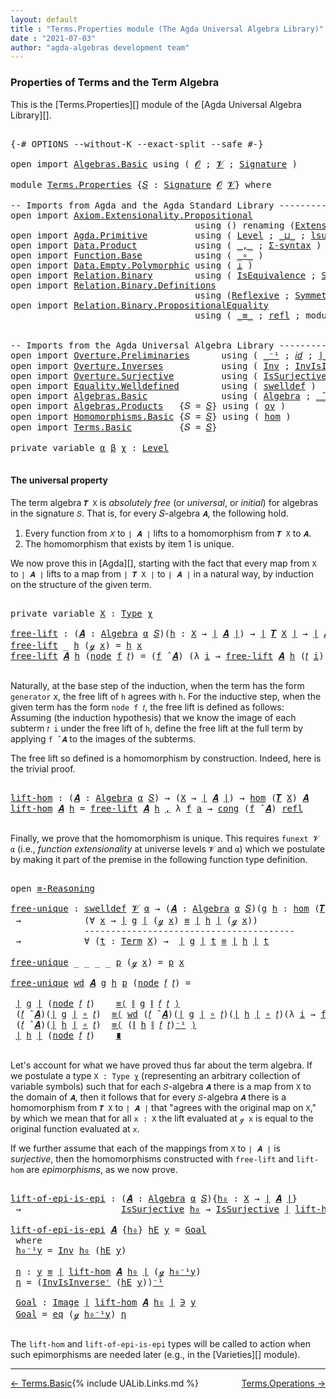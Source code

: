 ```yaml
---
layout: default
title : "Terms.Properties module (The Agda Universal Algebra Library)"
date : "2021-07-03"
author: "agda-algebras development team"
---
```


### <a id="properties-of-terms-and-the-term-algebra">Properties of Terms and the Term Algebra</a>

This is the [Terms.Properties][] module of the [Agda Universal Algebra Library][].


<pre class="Agda">

<a id="356" class="Symbol">{-#</a> <a id="360" class="Keyword">OPTIONS</a> <a id="368" class="Pragma">--without-K</a> <a id="380" class="Pragma">--exact-split</a> <a id="394" class="Pragma">--safe</a> <a id="401" class="Symbol">#-}</a>

<a id="406" class="Keyword">open</a> <a id="411" class="Keyword">import</a> <a id="418" href="Algebras.Basic.html" class="Module">Algebras.Basic</a> <a id="433" class="Keyword">using</a> <a id="439" class="Symbol">(</a> <a id="441" href="Algebras.Basic.html#1130" class="Generalizable">𝓞</a> <a id="443" class="Symbol">;</a> <a id="445" href="Algebras.Basic.html#1132" class="Generalizable">𝓥</a> <a id="447" class="Symbol">;</a> <a id="449" href="Algebras.Basic.html#3858" class="Function">Signature</a> <a id="459" class="Symbol">)</a>

<a id="462" class="Keyword">module</a> <a id="469" href="Terms.Properties.html" class="Module">Terms.Properties</a> <a id="486" class="Symbol">{</a><a id="487" href="Terms.Properties.html#487" class="Bound">𝑆</a> <a id="489" class="Symbol">:</a> <a id="491" href="Algebras.Basic.html#3858" class="Function">Signature</a> <a id="501" href="Algebras.Basic.html#1130" class="Generalizable">𝓞</a> <a id="503" href="Algebras.Basic.html#1132" class="Generalizable">𝓥</a><a id="504" class="Symbol">}</a> <a id="506" class="Keyword">where</a>

<a id="513" class="Comment">-- Imports from Agda and the Agda Standard Library --------------------------------------</a>
<a id="603" class="Keyword">open</a> <a id="608" class="Keyword">import</a> <a id="615" href="Axiom.Extensionality.Propositional.html" class="Module">Axiom.Extensionality.Propositional</a>
                                   <a id="685" class="Keyword">using</a> <a id="691" class="Symbol">()</a> <a id="694" class="Keyword">renaming</a> <a id="703" class="Symbol">(</a><a id="704" href="Axiom.Extensionality.Propositional.html#741" class="Function">Extensionality</a> <a id="719" class="Symbol">to</a> <a id="722" class="Function">funext</a><a id="728" class="Symbol">)</a>
<a id="730" class="Keyword">open</a> <a id="735" class="Keyword">import</a> <a id="742" href="Agda.Primitive.html" class="Module">Agda.Primitive</a>         <a id="765" class="Keyword">using</a> <a id="771" class="Symbol">(</a> <a id="773" href="Agda.Primitive.html#597" class="Postulate">Level</a> <a id="779" class="Symbol">;</a> <a id="781" href="Agda.Primitive.html#810" class="Primitive Operator">_⊔_</a> <a id="785" class="Symbol">;</a> <a id="787" href="Agda.Primitive.html#780" class="Primitive">lsuc</a> <a id="792" class="Symbol">)</a> <a id="794" class="Keyword">renaming</a> <a id="803" class="Symbol">(</a> <a id="805" href="Agda.Primitive.html#326" class="Primitive">Set</a> <a id="809" class="Symbol">to</a> <a id="812" class="Primitive">Type</a> <a id="817" class="Symbol">)</a>
<a id="819" class="Keyword">open</a> <a id="824" class="Keyword">import</a> <a id="831" href="Data.Product.html" class="Module">Data.Product</a>           <a id="854" class="Keyword">using</a> <a id="860" class="Symbol">(</a> <a id="862" href="Agda.Builtin.Sigma.html#236" class="InductiveConstructor Operator">_,_</a> <a id="866" class="Symbol">;</a> <a id="868" href="Data.Product.html#916" class="Function">Σ-syntax</a> <a id="877" class="Symbol">)</a>
<a id="879" class="Keyword">open</a> <a id="884" class="Keyword">import</a> <a id="891" href="Function.Base.html" class="Module">Function.Base</a>          <a id="914" class="Keyword">using</a> <a id="920" class="Symbol">(</a> <a id="922" href="Function.Base.html#1031" class="Function Operator">_∘_</a> <a id="926" class="Symbol">)</a>
<a id="928" class="Keyword">open</a> <a id="933" class="Keyword">import</a> <a id="940" href="Data.Empty.Polymorphic.html" class="Module">Data.Empty.Polymorphic</a> <a id="963" class="Keyword">using</a> <a id="969" class="Symbol">(</a> <a id="971" href="Data.Empty.Polymorphic.html#331" class="Function">⊥</a> <a id="973" class="Symbol">)</a>
<a id="975" class="Keyword">open</a> <a id="980" class="Keyword">import</a> <a id="987" href="Relation.Binary.html" class="Module">Relation.Binary</a>        <a id="1010" class="Keyword">using</a> <a id="1016" class="Symbol">(</a> <a id="1018" href="Relation.Binary.Structures.html#1522" class="Record">IsEquivalence</a> <a id="1032" class="Symbol">;</a> <a id="1034" href="Relation.Binary.Bundles.html#1009" class="Record">Setoid</a> <a id="1041" class="Symbol">)</a>
<a id="1043" class="Keyword">open</a> <a id="1048" class="Keyword">import</a> <a id="1055" href="Relation.Binary.Definitions.html" class="Module">Relation.Binary.Definitions</a>
                                   <a id="1118" class="Keyword">using</a> <a id="1124" class="Symbol">(</a><a id="1125" href="Relation.Binary.Definitions.html#1339" class="Function">Reflexive</a> <a id="1135" class="Symbol">;</a> <a id="1137" href="Relation.Binary.Definitions.html#1498" class="Function">Symmetric</a> <a id="1147" class="Symbol">;</a> <a id="1149" href="Relation.Binary.Definitions.html#1978" class="Function">Transitive</a> <a id="1160" class="Symbol">)</a>
<a id="1162" class="Keyword">open</a> <a id="1167" class="Keyword">import</a> <a id="1174" href="Relation.Binary.PropositionalEquality.html" class="Module">Relation.Binary.PropositionalEquality</a>
                                   <a id="1247" class="Keyword">using</a> <a id="1253" class="Symbol">(</a> <a id="1255" href="Agda.Builtin.Equality.html#151" class="Datatype Operator">_≡_</a> <a id="1259" class="Symbol">;</a> <a id="1261" href="Agda.Builtin.Equality.html#208" class="InductiveConstructor">refl</a> <a id="1266" class="Symbol">;</a> <a id="1268" class="Keyword">module</a> <a id="1275" href="Relation.Binary.PropositionalEquality.Core.html#2708" class="Module">≡-Reasoning</a> <a id="1287" class="Symbol">;</a> <a id="1289" href="Relation.Binary.PropositionalEquality.Core.html#1130" class="Function">cong</a> <a id="1294" class="Symbol">)</a>


<a id="1298" class="Comment">-- Imports from the Agda Universal Algebra Library ----------------------------------------</a>
<a id="1390" class="Keyword">open</a> <a id="1395" class="Keyword">import</a> <a id="1402" href="Overture.Preliminaries.html" class="Module">Overture.Preliminaries</a>      <a id="1430" class="Keyword">using</a> <a id="1436" class="Symbol">(</a> <a id="1438" href="Overture.Preliminaries.html#5086" class="Function Operator">_⁻¹</a> <a id="1442" class="Symbol">;</a> <a id="1444" href="Overture.Preliminaries.html#5483" class="Function">𝑖𝑑</a> <a id="1447" class="Symbol">;</a> <a id="1449" href="Overture.Preliminaries.html#4383" class="Function Operator">∣_∣</a> <a id="1453" class="Symbol">;</a> <a id="1455" href="Overture.Preliminaries.html#4421" class="Function Operator">∥_∥</a><a id="1458" class="Symbol">)</a>
<a id="1460" class="Keyword">open</a> <a id="1465" class="Keyword">import</a> <a id="1472" href="Overture.Inverses.html" class="Module">Overture.Inverses</a>           <a id="1500" class="Keyword">using</a> <a id="1506" class="Symbol">(</a> <a id="1508" href="Overture.Inverses.html#2190" class="Function">Inv</a> <a id="1512" class="Symbol">;</a> <a id="1514" href="Overture.Inverses.html#2437" class="Function">InvIsInverseʳ</a> <a id="1528" class="Symbol">;</a> <a id="1530" href="Overture.Inverses.html#1077" class="Datatype Operator">Image_∋_</a><a id="1538" class="Symbol">;</a> <a id="1540" href="Overture.Inverses.html#1125" class="InductiveConstructor">eq</a> <a id="1543" class="Symbol">)</a>
<a id="1545" class="Keyword">open</a> <a id="1550" class="Keyword">import</a> <a id="1557" href="Overture.Surjective.html" class="Module">Overture.Surjective</a>         <a id="1585" class="Keyword">using</a> <a id="1591" class="Symbol">(</a> <a id="1593" href="Overture.Surjective.html#1391" class="Function">IsSurjective</a> <a id="1606" class="Symbol">)</a>
<a id="1608" class="Keyword">open</a> <a id="1613" class="Keyword">import</a> <a id="1620" href="Equality.Welldefined.html" class="Module">Equality.Welldefined</a>        <a id="1648" class="Keyword">using</a> <a id="1654" class="Symbol">(</a> <a id="1656" href="Equality.Welldefined.html#2646" class="Function">swelldef</a> <a id="1665" class="Symbol">)</a>
<a id="1667" class="Keyword">open</a> <a id="1672" class="Keyword">import</a> <a id="1679" href="Algebras.Basic.html" class="Module">Algebras.Basic</a>              <a id="1707" class="Keyword">using</a> <a id="1713" class="Symbol">(</a> <a id="1715" href="Algebras.Basic.html#6222" class="Function">Algebra</a> <a id="1723" class="Symbol">;</a> <a id="1725" href="Algebras.Basic.html#9397" class="Function Operator">_̂_</a> <a id="1729" class="Symbol">)</a>
<a id="1731" class="Keyword">open</a> <a id="1736" class="Keyword">import</a> <a id="1743" href="Algebras.Products.html" class="Module">Algebras.Products</a>   <a id="1763" class="Symbol">{</a><a id="1764" class="Argument">𝑆</a> <a id="1766" class="Symbol">=</a> <a id="1768" href="Terms.Properties.html#487" class="Bound">𝑆</a><a id="1769" class="Symbol">}</a> <a id="1771" class="Keyword">using</a> <a id="1777" class="Symbol">(</a> <a id="1779" href="Algebras.Products.html#3135" class="Function">ov</a> <a id="1782" class="Symbol">)</a>
<a id="1784" class="Keyword">open</a> <a id="1789" class="Keyword">import</a> <a id="1796" href="Homomorphisms.Basic.html" class="Module">Homomorphisms.Basic</a> <a id="1816" class="Symbol">{</a><a id="1817" class="Argument">𝑆</a> <a id="1819" class="Symbol">=</a> <a id="1821" href="Terms.Properties.html#487" class="Bound">𝑆</a><a id="1822" class="Symbol">}</a> <a id="1824" class="Keyword">using</a> <a id="1830" class="Symbol">(</a> <a id="1832" href="Homomorphisms.Basic.html#2647" class="Function">hom</a> <a id="1836" class="Symbol">)</a>
<a id="1838" class="Keyword">open</a> <a id="1843" class="Keyword">import</a> <a id="1850" href="Terms.Basic.html" class="Module">Terms.Basic</a>         <a id="1870" class="Symbol">{</a><a id="1871" class="Argument">𝑆</a> <a id="1873" class="Symbol">=</a> <a id="1875" href="Terms.Properties.html#487" class="Bound">𝑆</a><a id="1876" class="Symbol">}</a>

<a id="1879" class="Keyword">private</a> <a id="1887" class="Keyword">variable</a> <a id="1896" href="Terms.Properties.html#1896" class="Generalizable">α</a> <a id="1898" href="Terms.Properties.html#1898" class="Generalizable">β</a> <a id="1900" href="Terms.Properties.html#1900" class="Generalizable">χ</a> <a id="1902" class="Symbol">:</a> <a id="1904" href="Agda.Primitive.html#597" class="Postulate">Level</a>

</pre>


#### <a id="the-universal-property">The universal property</a>

The term algebra `𝑻 X` is *absolutely free* (or *universal*, or *initial*) for algebras in the signature `𝑆`. That is, for every 𝑆-algebra `𝑨`, the following hold.

1. Every function from `𝑋` to `∣ 𝑨 ∣` lifts to a homomorphism from `𝑻 X` to `𝑨`.
2. The homomorphism that exists by item 1 is unique.

We now prove this in [Agda][], starting with the fact that every map from `X` to `∣ 𝑨 ∣` lifts to a map from `∣ 𝑻 X ∣` to `∣ 𝑨 ∣` in a natural way, by induction on the structure of the given term.

<pre class="Agda">

<a id="2500" class="Keyword">private</a> <a id="2508" class="Keyword">variable</a> <a id="2517" href="Terms.Properties.html#2517" class="Generalizable">X</a> <a id="2519" class="Symbol">:</a> <a id="2521" href="Terms.Properties.html#812" class="Primitive">Type</a> <a id="2526" href="Terms.Properties.html#1900" class="Generalizable">χ</a>

<a id="free-lift"></a><a id="2529" href="Terms.Properties.html#2529" class="Function">free-lift</a> <a id="2539" class="Symbol">:</a> <a id="2541" class="Symbol">(</a><a id="2542" href="Terms.Properties.html#2542" class="Bound">𝑨</a> <a id="2544" class="Symbol">:</a> <a id="2546" href="Algebras.Basic.html#6222" class="Function">Algebra</a> <a id="2554" href="Terms.Properties.html#1896" class="Generalizable">α</a> <a id="2556" href="Terms.Properties.html#487" class="Bound">𝑆</a><a id="2557" class="Symbol">)(</a><a id="2559" href="Terms.Properties.html#2559" class="Bound">h</a> <a id="2561" class="Symbol">:</a> <a id="2563" href="Terms.Properties.html#2517" class="Generalizable">X</a> <a id="2565" class="Symbol">→</a> <a id="2567" href="Overture.Preliminaries.html#4383" class="Function Operator">∣</a> <a id="2569" href="Terms.Properties.html#2542" class="Bound">𝑨</a> <a id="2571" href="Overture.Preliminaries.html#4383" class="Function Operator">∣</a><a id="2572" class="Symbol">)</a> <a id="2574" class="Symbol">→</a> <a id="2576" href="Overture.Preliminaries.html#4383" class="Function Operator">∣</a> <a id="2578" href="Terms.Basic.html#3263" class="Function">𝑻</a> <a id="2580" href="Terms.Properties.html#2517" class="Generalizable">X</a> <a id="2582" href="Overture.Preliminaries.html#4383" class="Function Operator">∣</a> <a id="2584" class="Symbol">→</a> <a id="2586" href="Overture.Preliminaries.html#4383" class="Function Operator">∣</a> <a id="2588" href="Terms.Properties.html#2542" class="Bound">𝑨</a> <a id="2590" href="Overture.Preliminaries.html#4383" class="Function Operator">∣</a>
<a id="2592" href="Terms.Properties.html#2529" class="Function">free-lift</a> <a id="2602" class="Symbol">_</a> <a id="2604" href="Terms.Properties.html#2604" class="Bound">h</a> <a id="2606" class="Symbol">(</a><a id="2607" href="Terms.Basic.html#2032" class="InductiveConstructor">ℊ</a> <a id="2609" href="Terms.Properties.html#2609" class="Bound">x</a><a id="2610" class="Symbol">)</a> <a id="2612" class="Symbol">=</a> <a id="2614" href="Terms.Properties.html#2604" class="Bound">h</a> <a id="2616" href="Terms.Properties.html#2609" class="Bound">x</a>
<a id="2618" href="Terms.Properties.html#2529" class="Function">free-lift</a> <a id="2628" href="Terms.Properties.html#2628" class="Bound">𝑨</a> <a id="2630" href="Terms.Properties.html#2630" class="Bound">h</a> <a id="2632" class="Symbol">(</a><a id="2633" href="Terms.Basic.html#2074" class="InductiveConstructor">node</a> <a id="2638" href="Terms.Properties.html#2638" class="Bound">f</a> <a id="2640" href="Terms.Properties.html#2640" class="Bound">𝑡</a><a id="2641" class="Symbol">)</a> <a id="2643" class="Symbol">=</a> <a id="2645" class="Symbol">(</a><a id="2646" href="Terms.Properties.html#2638" class="Bound">f</a> <a id="2648" href="Algebras.Basic.html#9397" class="Function Operator">̂</a> <a id="2650" href="Terms.Properties.html#2628" class="Bound">𝑨</a><a id="2651" class="Symbol">)</a> <a id="2653" class="Symbol">(λ</a> <a id="2656" href="Terms.Properties.html#2656" class="Bound">i</a> <a id="2658" class="Symbol">→</a> <a id="2660" href="Terms.Properties.html#2529" class="Function">free-lift</a> <a id="2670" href="Terms.Properties.html#2628" class="Bound">𝑨</a> <a id="2672" href="Terms.Properties.html#2630" class="Bound">h</a> <a id="2674" class="Symbol">(</a><a id="2675" href="Terms.Properties.html#2640" class="Bound">𝑡</a> <a id="2677" href="Terms.Properties.html#2656" class="Bound">i</a><a id="2678" class="Symbol">))</a>

</pre>

Naturally, at the base step of the induction, when the term has the form `generator`
x, the free lift of `h` agrees with `h`.  For the inductive step, when the
given term has the form `node f 𝑡`, the free lift is defined as
follows: Assuming (the induction hypothesis) that we know the image of each
subterm `𝑡 i` under the free lift of `h`, define the free lift at the
full term by applying `f ̂ 𝑨` to the images of the subterms.

The free lift so defined is a homomorphism by construction. Indeed, here is the trivial proof.

<pre class="Agda">

<a id="lift-hom"></a><a id="3236" href="Terms.Properties.html#3236" class="Function">lift-hom</a> <a id="3245" class="Symbol">:</a> <a id="3247" class="Symbol">(</a><a id="3248" href="Terms.Properties.html#3248" class="Bound">𝑨</a> <a id="3250" class="Symbol">:</a> <a id="3252" href="Algebras.Basic.html#6222" class="Function">Algebra</a> <a id="3260" href="Terms.Properties.html#1896" class="Generalizable">α</a> <a id="3262" href="Terms.Properties.html#487" class="Bound">𝑆</a><a id="3263" class="Symbol">)</a> <a id="3265" class="Symbol">→</a> <a id="3267" class="Symbol">(</a><a id="3268" href="Terms.Properties.html#2517" class="Generalizable">X</a> <a id="3270" class="Symbol">→</a> <a id="3272" href="Overture.Preliminaries.html#4383" class="Function Operator">∣</a> <a id="3274" href="Terms.Properties.html#3248" class="Bound">𝑨</a> <a id="3276" href="Overture.Preliminaries.html#4383" class="Function Operator">∣</a><a id="3277" class="Symbol">)</a> <a id="3279" class="Symbol">→</a> <a id="3281" href="Homomorphisms.Basic.html#2647" class="Function">hom</a> <a id="3285" class="Symbol">(</a><a id="3286" href="Terms.Basic.html#3263" class="Function">𝑻</a> <a id="3288" href="Terms.Properties.html#2517" class="Generalizable">X</a><a id="3289" class="Symbol">)</a> <a id="3291" href="Terms.Properties.html#3248" class="Bound">𝑨</a>
<a id="3293" href="Terms.Properties.html#3236" class="Function">lift-hom</a> <a id="3302" href="Terms.Properties.html#3302" class="Bound">𝑨</a> <a id="3304" href="Terms.Properties.html#3304" class="Bound">h</a> <a id="3306" class="Symbol">=</a> <a id="3308" href="Terms.Properties.html#2529" class="Function">free-lift</a> <a id="3318" href="Terms.Properties.html#3302" class="Bound">𝑨</a> <a id="3320" href="Terms.Properties.html#3304" class="Bound">h</a> <a id="3322" href="Agda.Builtin.Sigma.html#236" class="InductiveConstructor Operator">,</a> <a id="3324" class="Symbol">λ</a> <a id="3326" href="Terms.Properties.html#3326" class="Bound">f</a> <a id="3328" href="Terms.Properties.html#3328" class="Bound">a</a> <a id="3330" class="Symbol">→</a> <a id="3332" href="Relation.Binary.PropositionalEquality.Core.html#1130" class="Function">cong</a> <a id="3337" class="Symbol">(</a><a id="3338" href="Terms.Properties.html#3326" class="Bound">f</a> <a id="3340" href="Algebras.Basic.html#9397" class="Function Operator">̂</a> <a id="3342" href="Terms.Properties.html#3302" class="Bound">𝑨</a><a id="3343" class="Symbol">)</a> <a id="3345" href="Agda.Builtin.Equality.html#208" class="InductiveConstructor">refl</a>

</pre>

Finally, we prove that the homomorphism is unique.  This requires `funext 𝓥 α` (i.e., *function extensionality* at universe levels `𝓥` and `α`) which we postulate by making it part of the premise in the following function type definition.

<pre class="Agda">

<a id="3617" class="Keyword">open</a> <a id="3622" href="Relation.Binary.PropositionalEquality.Core.html#2708" class="Module">≡-Reasoning</a>

<a id="free-unique"></a><a id="3635" href="Terms.Properties.html#3635" class="Function">free-unique</a> <a id="3647" class="Symbol">:</a> <a id="3649" href="Equality.Welldefined.html#2646" class="Function">swelldef</a> <a id="3658" href="Terms.Properties.html#503" class="Bound">𝓥</a> <a id="3660" href="Terms.Properties.html#1896" class="Generalizable">α</a> <a id="3662" class="Symbol">→</a> <a id="3664" class="Symbol">(</a><a id="3665" href="Terms.Properties.html#3665" class="Bound">𝑨</a> <a id="3667" class="Symbol">:</a> <a id="3669" href="Algebras.Basic.html#6222" class="Function">Algebra</a> <a id="3677" href="Terms.Properties.html#1896" class="Generalizable">α</a> <a id="3679" href="Terms.Properties.html#487" class="Bound">𝑆</a><a id="3680" class="Symbol">)(</a><a id="3682" href="Terms.Properties.html#3682" class="Bound">g</a> <a id="3684" href="Terms.Properties.html#3684" class="Bound">h</a> <a id="3686" class="Symbol">:</a> <a id="3688" href="Homomorphisms.Basic.html#2647" class="Function">hom</a> <a id="3692" class="Symbol">(</a><a id="3693" href="Terms.Basic.html#3263" class="Function">𝑻</a> <a id="3695" href="Terms.Properties.html#2517" class="Generalizable">X</a><a id="3696" class="Symbol">)</a> <a id="3698" href="Terms.Properties.html#3665" class="Bound">𝑨</a><a id="3699" class="Symbol">)</a>
 <a id="3702" class="Symbol">→</a>            <a id="3715" class="Symbol">(∀</a> <a id="3718" href="Terms.Properties.html#3718" class="Bound">x</a> <a id="3720" class="Symbol">→</a> <a id="3722" href="Overture.Preliminaries.html#4383" class="Function Operator">∣</a> <a id="3724" href="Terms.Properties.html#3682" class="Bound">g</a> <a id="3726" href="Overture.Preliminaries.html#4383" class="Function Operator">∣</a> <a id="3728" class="Symbol">(</a><a id="3729" href="Terms.Basic.html#2032" class="InductiveConstructor">ℊ</a> <a id="3731" href="Terms.Properties.html#3718" class="Bound">x</a><a id="3732" class="Symbol">)</a> <a id="3734" href="Agda.Builtin.Equality.html#151" class="Datatype Operator">≡</a> <a id="3736" href="Overture.Preliminaries.html#4383" class="Function Operator">∣</a> <a id="3738" href="Terms.Properties.html#3684" class="Bound">h</a> <a id="3740" href="Overture.Preliminaries.html#4383" class="Function Operator">∣</a> <a id="3742" class="Symbol">(</a><a id="3743" href="Terms.Basic.html#2032" class="InductiveConstructor">ℊ</a> <a id="3745" href="Terms.Properties.html#3718" class="Bound">x</a><a id="3746" class="Symbol">))</a>
              <a id="3763" class="Comment">----------------------------------------</a>
 <a id="3805" class="Symbol">→</a>            <a id="3818" class="Symbol">∀</a> <a id="3820" class="Symbol">(</a><a id="3821" href="Terms.Properties.html#3821" class="Bound">t</a> <a id="3823" class="Symbol">:</a> <a id="3825" href="Terms.Basic.html#1991" class="Datatype">Term</a> <a id="3830" href="Terms.Properties.html#2517" class="Generalizable">X</a><a id="3831" class="Symbol">)</a> <a id="3833" class="Symbol">→</a>  <a id="3836" href="Overture.Preliminaries.html#4383" class="Function Operator">∣</a> <a id="3838" href="Terms.Properties.html#3682" class="Bound">g</a> <a id="3840" href="Overture.Preliminaries.html#4383" class="Function Operator">∣</a> <a id="3842" href="Terms.Properties.html#3821" class="Bound">t</a> <a id="3844" href="Agda.Builtin.Equality.html#151" class="Datatype Operator">≡</a> <a id="3846" href="Overture.Preliminaries.html#4383" class="Function Operator">∣</a> <a id="3848" href="Terms.Properties.html#3684" class="Bound">h</a> <a id="3850" href="Overture.Preliminaries.html#4383" class="Function Operator">∣</a> <a id="3852" href="Terms.Properties.html#3821" class="Bound">t</a>

<a id="3855" href="Terms.Properties.html#3635" class="Function">free-unique</a> <a id="3867" class="Symbol">_</a> <a id="3869" class="Symbol">_</a> <a id="3871" class="Symbol">_</a> <a id="3873" class="Symbol">_</a> <a id="3875" href="Terms.Properties.html#3875" class="Bound">p</a> <a id="3877" class="Symbol">(</a><a id="3878" href="Terms.Basic.html#2032" class="InductiveConstructor">ℊ</a> <a id="3880" href="Terms.Properties.html#3880" class="Bound">x</a><a id="3881" class="Symbol">)</a> <a id="3883" class="Symbol">=</a> <a id="3885" href="Terms.Properties.html#3875" class="Bound">p</a> <a id="3887" href="Terms.Properties.html#3880" class="Bound">x</a>

<a id="3890" href="Terms.Properties.html#3635" class="Function">free-unique</a> <a id="3902" href="Terms.Properties.html#3902" class="Bound">wd</a> <a id="3905" href="Terms.Properties.html#3905" class="Bound">𝑨</a> <a id="3907" href="Terms.Properties.html#3907" class="Bound">g</a> <a id="3909" href="Terms.Properties.html#3909" class="Bound">h</a> <a id="3911" href="Terms.Properties.html#3911" class="Bound">p</a> <a id="3913" class="Symbol">(</a><a id="3914" href="Terms.Basic.html#2074" class="InductiveConstructor">node</a> <a id="3919" href="Terms.Properties.html#3919" class="Bound">𝑓</a> <a id="3921" href="Terms.Properties.html#3921" class="Bound">𝑡</a><a id="3922" class="Symbol">)</a> <a id="3924" class="Symbol">=</a>

 <a id="3928" href="Overture.Preliminaries.html#4383" class="Function Operator">∣</a> <a id="3930" href="Terms.Properties.html#3907" class="Bound">g</a> <a id="3932" href="Overture.Preliminaries.html#4383" class="Function Operator">∣</a> <a id="3934" class="Symbol">(</a><a id="3935" href="Terms.Basic.html#2074" class="InductiveConstructor">node</a> <a id="3940" href="Terms.Properties.html#3919" class="Bound">𝑓</a> <a id="3942" href="Terms.Properties.html#3921" class="Bound">𝑡</a><a id="3943" class="Symbol">)</a>    <a id="3948" href="Relation.Binary.PropositionalEquality.Core.html#2923" class="Function">≡⟨</a> <a id="3951" href="Overture.Preliminaries.html#4421" class="Function Operator">∥</a> <a id="3953" href="Terms.Properties.html#3907" class="Bound">g</a> <a id="3955" href="Overture.Preliminaries.html#4421" class="Function Operator">∥</a> <a id="3957" href="Terms.Properties.html#3919" class="Bound">𝑓</a> <a id="3959" href="Terms.Properties.html#3921" class="Bound">𝑡</a> <a id="3961" href="Relation.Binary.PropositionalEquality.Core.html#2923" class="Function">⟩</a>
 <a id="3964" class="Symbol">(</a><a id="3965" href="Terms.Properties.html#3919" class="Bound">𝑓</a> <a id="3967" href="Algebras.Basic.html#9397" class="Function Operator">̂</a> <a id="3969" href="Terms.Properties.html#3905" class="Bound">𝑨</a><a id="3970" class="Symbol">)(</a><a id="3972" href="Overture.Preliminaries.html#4383" class="Function Operator">∣</a> <a id="3974" href="Terms.Properties.html#3907" class="Bound">g</a> <a id="3976" href="Overture.Preliminaries.html#4383" class="Function Operator">∣</a> <a id="3978" href="Function.Base.html#1031" class="Function Operator">∘</a> <a id="3980" href="Terms.Properties.html#3921" class="Bound">𝑡</a><a id="3981" class="Symbol">)</a>  <a id="3984" href="Relation.Binary.PropositionalEquality.Core.html#2923" class="Function">≡⟨</a> <a id="3987" href="Terms.Properties.html#3902" class="Bound">wd</a> <a id="3990" class="Symbol">(</a><a id="3991" href="Terms.Properties.html#3919" class="Bound">𝑓</a> <a id="3993" href="Algebras.Basic.html#9397" class="Function Operator">̂</a> <a id="3995" href="Terms.Properties.html#3905" class="Bound">𝑨</a><a id="3996" class="Symbol">)(</a><a id="3998" href="Overture.Preliminaries.html#4383" class="Function Operator">∣</a> <a id="4000" href="Terms.Properties.html#3907" class="Bound">g</a> <a id="4002" href="Overture.Preliminaries.html#4383" class="Function Operator">∣</a> <a id="4004" href="Function.Base.html#1031" class="Function Operator">∘</a> <a id="4006" href="Terms.Properties.html#3921" class="Bound">𝑡</a><a id="4007" class="Symbol">)(</a><a id="4009" href="Overture.Preliminaries.html#4383" class="Function Operator">∣</a> <a id="4011" href="Terms.Properties.html#3909" class="Bound">h</a> <a id="4013" href="Overture.Preliminaries.html#4383" class="Function Operator">∣</a> <a id="4015" href="Function.Base.html#1031" class="Function Operator">∘</a> <a id="4017" href="Terms.Properties.html#3921" class="Bound">𝑡</a><a id="4018" class="Symbol">)(λ</a> <a id="4022" href="Terms.Properties.html#4022" class="Bound">i</a> <a id="4024" class="Symbol">→</a> <a id="4026" href="Terms.Properties.html#3635" class="Function">free-unique</a> <a id="4038" href="Terms.Properties.html#3902" class="Bound">wd</a> <a id="4041" href="Terms.Properties.html#3905" class="Bound">𝑨</a> <a id="4043" href="Terms.Properties.html#3907" class="Bound">g</a> <a id="4045" href="Terms.Properties.html#3909" class="Bound">h</a> <a id="4047" href="Terms.Properties.html#3911" class="Bound">p</a> <a id="4049" class="Symbol">(</a><a id="4050" href="Terms.Properties.html#3921" class="Bound">𝑡</a> <a id="4052" href="Terms.Properties.html#4022" class="Bound">i</a><a id="4053" class="Symbol">))</a> <a id="4056" href="Relation.Binary.PropositionalEquality.Core.html#2923" class="Function">⟩</a>
 <a id="4059" class="Symbol">(</a><a id="4060" href="Terms.Properties.html#3919" class="Bound">𝑓</a> <a id="4062" href="Algebras.Basic.html#9397" class="Function Operator">̂</a> <a id="4064" href="Terms.Properties.html#3905" class="Bound">𝑨</a><a id="4065" class="Symbol">)(</a><a id="4067" href="Overture.Preliminaries.html#4383" class="Function Operator">∣</a> <a id="4069" href="Terms.Properties.html#3909" class="Bound">h</a> <a id="4071" href="Overture.Preliminaries.html#4383" class="Function Operator">∣</a> <a id="4073" href="Function.Base.html#1031" class="Function Operator">∘</a> <a id="4075" href="Terms.Properties.html#3921" class="Bound">𝑡</a><a id="4076" class="Symbol">)</a>  <a id="4079" href="Relation.Binary.PropositionalEquality.Core.html#2923" class="Function">≡⟨</a> <a id="4082" class="Symbol">(</a><a id="4083" href="Overture.Preliminaries.html#4421" class="Function Operator">∥</a> <a id="4085" href="Terms.Properties.html#3909" class="Bound">h</a> <a id="4087" href="Overture.Preliminaries.html#4421" class="Function Operator">∥</a> <a id="4089" href="Terms.Properties.html#3919" class="Bound">𝑓</a> <a id="4091" href="Terms.Properties.html#3921" class="Bound">𝑡</a><a id="4092" class="Symbol">)</a><a id="4093" href="Overture.Preliminaries.html#5086" class="Function Operator">⁻¹</a> <a id="4096" href="Relation.Binary.PropositionalEquality.Core.html#2923" class="Function">⟩</a>
 <a id="4099" href="Overture.Preliminaries.html#4383" class="Function Operator">∣</a> <a id="4101" href="Terms.Properties.html#3909" class="Bound">h</a> <a id="4103" href="Overture.Preliminaries.html#4383" class="Function Operator">∣</a> <a id="4105" class="Symbol">(</a><a id="4106" href="Terms.Basic.html#2074" class="InductiveConstructor">node</a> <a id="4111" href="Terms.Properties.html#3919" class="Bound">𝑓</a> <a id="4113" href="Terms.Properties.html#3921" class="Bound">𝑡</a><a id="4114" class="Symbol">)</a>    <a id="4119" href="Relation.Binary.PropositionalEquality.Core.html#3105" class="Function Operator">∎</a>

</pre>

Let's account for what we have proved thus far about the term algebra.  If we postulate a type `X : Type χ` (representing an arbitrary collection of variable symbols) such that for each `𝑆`-algebra `𝑨` there is a map from `X` to the domain of `𝑨`, then it follows that for every `𝑆`-algebra `𝑨` there is a homomorphism from `𝑻 X` to `∣ 𝑨 ∣` that "agrees with the original map on `X`," by which we mean that for all `x : X` the lift evaluated at `ℊ x` is equal to the original function evaluated at `x`.

If we further assume that each of the mappings from `X` to `∣ 𝑨 ∣` is *surjective*, then the homomorphisms constructed with `free-lift` and `lift-hom` are *epimorphisms*, as we now prove.

<pre class="Agda">

<a id="lift-of-epi-is-epi"></a><a id="4841" href="Terms.Properties.html#4841" class="Function">lift-of-epi-is-epi</a> <a id="4860" class="Symbol">:</a> <a id="4862" class="Symbol">(</a><a id="4863" href="Terms.Properties.html#4863" class="Bound">𝑨</a> <a id="4865" class="Symbol">:</a> <a id="4867" href="Algebras.Basic.html#6222" class="Function">Algebra</a> <a id="4875" href="Terms.Properties.html#1896" class="Generalizable">α</a> <a id="4877" href="Terms.Properties.html#487" class="Bound">𝑆</a><a id="4878" class="Symbol">){</a><a id="4880" href="Terms.Properties.html#4880" class="Bound">h₀</a> <a id="4883" class="Symbol">:</a> <a id="4885" href="Terms.Properties.html#2517" class="Generalizable">X</a> <a id="4887" class="Symbol">→</a> <a id="4889" href="Overture.Preliminaries.html#4383" class="Function Operator">∣</a> <a id="4891" href="Terms.Properties.html#4863" class="Bound">𝑨</a> <a id="4893" href="Overture.Preliminaries.html#4383" class="Function Operator">∣</a><a id="4894" class="Symbol">}</a>
 <a id="4897" class="Symbol">→</a>                   <a id="4917" href="Overture.Surjective.html#1391" class="Function">IsSurjective</a> <a id="4930" href="Terms.Properties.html#4880" class="Bound">h₀</a> <a id="4933" class="Symbol">→</a> <a id="4935" href="Overture.Surjective.html#1391" class="Function">IsSurjective</a> <a id="4948" href="Overture.Preliminaries.html#4383" class="Function Operator">∣</a> <a id="4950" href="Terms.Properties.html#3236" class="Function">lift-hom</a> <a id="4959" href="Terms.Properties.html#4863" class="Bound">𝑨</a> <a id="4961" href="Terms.Properties.html#4880" class="Bound">h₀</a> <a id="4964" href="Overture.Preliminaries.html#4383" class="Function Operator">∣</a>

<a id="4967" href="Terms.Properties.html#4841" class="Function">lift-of-epi-is-epi</a> <a id="4986" href="Terms.Properties.html#4986" class="Bound">𝑨</a> <a id="4988" class="Symbol">{</a><a id="4989" href="Terms.Properties.html#4989" class="Bound">h₀</a><a id="4991" class="Symbol">}</a> <a id="4993" href="Terms.Properties.html#4993" class="Bound">hE</a> <a id="4996" href="Terms.Properties.html#4996" class="Bound">y</a> <a id="4998" class="Symbol">=</a> <a id="5000" href="Terms.Properties.html#5105" class="Function">Goal</a>
 <a id="5006" class="Keyword">where</a>
 <a id="5013" href="Terms.Properties.html#5013" class="Function">h₀⁻¹y</a> <a id="5019" class="Symbol">=</a> <a id="5021" href="Overture.Inverses.html#2190" class="Function">Inv</a> <a id="5025" href="Terms.Properties.html#4989" class="Bound">h₀</a> <a id="5028" class="Symbol">(</a><a id="5029" href="Terms.Properties.html#4993" class="Bound">hE</a> <a id="5032" href="Terms.Properties.html#4996" class="Bound">y</a><a id="5033" class="Symbol">)</a>

 <a id="5037" href="Terms.Properties.html#5037" class="Function">η</a> <a id="5039" class="Symbol">:</a> <a id="5041" href="Terms.Properties.html#4996" class="Bound">y</a> <a id="5043" href="Agda.Builtin.Equality.html#151" class="Datatype Operator">≡</a> <a id="5045" href="Overture.Preliminaries.html#4383" class="Function Operator">∣</a> <a id="5047" href="Terms.Properties.html#3236" class="Function">lift-hom</a> <a id="5056" href="Terms.Properties.html#4986" class="Bound">𝑨</a> <a id="5058" href="Terms.Properties.html#4989" class="Bound">h₀</a> <a id="5061" href="Overture.Preliminaries.html#4383" class="Function Operator">∣</a> <a id="5063" class="Symbol">(</a><a id="5064" href="Terms.Basic.html#2032" class="InductiveConstructor">ℊ</a> <a id="5066" href="Terms.Properties.html#5013" class="Function">h₀⁻¹y</a><a id="5071" class="Symbol">)</a>
 <a id="5074" href="Terms.Properties.html#5037" class="Function">η</a> <a id="5076" class="Symbol">=</a> <a id="5078" class="Symbol">(</a><a id="5079" href="Overture.Inverses.html#2437" class="Function">InvIsInverseʳ</a> <a id="5093" class="Symbol">(</a><a id="5094" href="Terms.Properties.html#4993" class="Bound">hE</a> <a id="5097" href="Terms.Properties.html#4996" class="Bound">y</a><a id="5098" class="Symbol">))</a><a id="5100" href="Overture.Preliminaries.html#5086" class="Function Operator">⁻¹</a>

 <a id="5105" href="Terms.Properties.html#5105" class="Function">Goal</a> <a id="5110" class="Symbol">:</a> <a id="5112" href="Overture.Inverses.html#1077" class="Datatype Operator">Image</a> <a id="5118" href="Overture.Preliminaries.html#4383" class="Function Operator">∣</a> <a id="5120" href="Terms.Properties.html#3236" class="Function">lift-hom</a> <a id="5129" href="Terms.Properties.html#4986" class="Bound">𝑨</a> <a id="5131" href="Terms.Properties.html#4989" class="Bound">h₀</a> <a id="5134" href="Overture.Preliminaries.html#4383" class="Function Operator">∣</a> <a id="5136" href="Overture.Inverses.html#1077" class="Datatype Operator">∋</a> <a id="5138" href="Terms.Properties.html#4996" class="Bound">y</a>
 <a id="5141" href="Terms.Properties.html#5105" class="Function">Goal</a> <a id="5146" class="Symbol">=</a> <a id="5148" href="Overture.Inverses.html#1125" class="InductiveConstructor">eq</a> <a id="5151" class="Symbol">(</a><a id="5152" href="Terms.Basic.html#2032" class="InductiveConstructor">ℊ</a> <a id="5154" href="Terms.Properties.html#5013" class="Function">h₀⁻¹y</a><a id="5159" class="Symbol">)</a> <a id="5161" href="Terms.Properties.html#5037" class="Function">η</a>

</pre>

The `lift-hom` and `lift-of-epi-is-epi` types will be called to action when such epimorphisms are needed later (e.g., in the [Varieties][] module).

------------------------------

<span style="float:left;">[← Terms.Basic](Terms.Basic.html)</span>
<span style="float:right;">[Terms.Operations →](Terms.Operations.html)</span>

{% include UALib.Links.md %}
